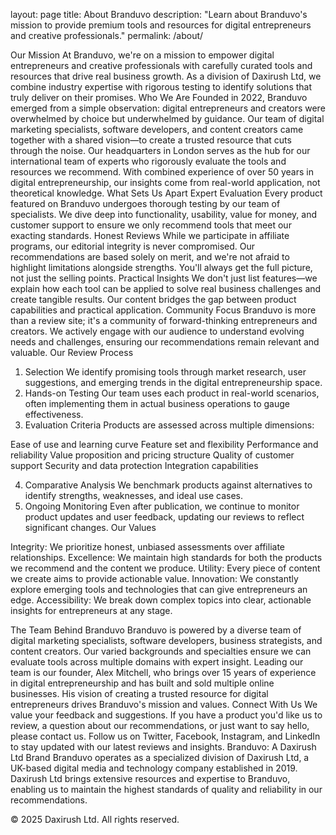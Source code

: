 layout: page
title: About Branduvo
description: "Learn about Branduvo's mission to provide premium tools and resources for digital entrepreneurs and creative professionals."
permalink: /about/

Our Mission
At Branduvo, we're on a mission to empower digital entrepreneurs and creative professionals with carefully curated tools and resources that drive real business growth. As a division of Daxirush Ltd, we combine industry expertise with rigorous testing to identify solutions that truly deliver on their promises.
Who We Are
Founded in 2022, Branduvo emerged from a simple observation: digital entrepreneurs and creators were overwhelmed by choice but underwhelmed by guidance. Our team of digital marketing specialists, software developers, and content creators came together with a shared vision—to create a trusted resource that cuts through the noise.
Our headquarters in London serves as the hub for our international team of experts who rigorously evaluate the tools and resources we recommend. With combined experience of over 50 years in digital entrepreneurship, our insights come from real-world application, not theoretical knowledge.
What Sets Us Apart
Expert Evaluation
Every product featured on Branduvo undergoes thorough testing by our team of specialists. We dive deep into functionality, usability, value for money, and customer support to ensure we only recommend tools that meet our exacting standards.
Honest Reviews
While we participate in affiliate programs, our editorial integrity is never compromised. Our recommendations are based solely on merit, and we're not afraid to highlight limitations alongside strengths. You'll always get the full picture, not just the selling points.
Practical Insights
We don't just list features—we explain how each tool can be applied to solve real business challenges and create tangible results. Our content bridges the gap between product capabilities and practical application.
Community Focus
Branduvo is more than a review site; it's a community of forward-thinking entrepreneurs and creators. We actively engage with our audience to understand evolving needs and challenges, ensuring our recommendations remain relevant and valuable.
Our Review Process
1. Selection
We identify promising tools through market research, user suggestions, and emerging trends in the digital entrepreneurship space.
2. Hands-on Testing
Our team uses each product in real-world scenarios, often implementing them in actual business operations to gauge effectiveness.
3. Evaluation Criteria
Products are assessed across multiple dimensions:

Ease of use and learning curve
Feature set and flexibility
Performance and reliability
Value proposition and pricing structure
Quality of customer support
Security and data protection
Integration capabilities

4. Comparative Analysis
We benchmark products against alternatives to identify strengths, weaknesses, and ideal use cases.
5. Ongoing Monitoring
Even after publication, we continue to monitor product updates and user feedback, updating our reviews to reflect significant changes.
Our Values

Integrity: We prioritize honest, unbiased assessments over affiliate relationships.
Excellence: We maintain high standards for both the products we recommend and the content we produce.
Utility: Every piece of content we create aims to provide actionable value.
Innovation: We constantly explore emerging tools and technologies that can give entrepreneurs an edge.
Accessibility: We break down complex topics into clear, actionable insights for entrepreneurs at any stage.

The Team Behind Branduvo
Branduvo is powered by a diverse team of digital marketing specialists, software developers, business strategists, and content creators. Our varied backgrounds and specialties ensure we can evaluate tools across multiple domains with expert insight.
Leading our team is our founder, Alex Mitchell, who brings over 15 years of experience in digital entrepreneurship and has built and sold multiple online businesses. His vision of creating a trusted resource for digital entrepreneurs drives Branduvo's mission and values.
Connect With Us
We value your feedback and suggestions. If you have a product you'd like us to review, a question about our recommendations, or just want to say hello, please contact us.
Follow us on Twitter, Facebook, Instagram, and LinkedIn to stay updated with our latest reviews and insights.
Branduvo: A Daxirush Ltd Brand
Branduvo operates as a specialized division of Daxirush Ltd, a UK-based digital media and technology company established in 2019. Daxirush Ltd brings extensive resources and expertise to Branduvo, enabling us to maintain the highest standards of quality and reliability in our recommendations.

© 2025 Daxirush Ltd. All rights reserved.